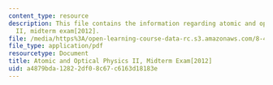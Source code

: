 ```yaml
---
content_type: resource
description: This file contains the information regarding atomic and optical physics
  II, midterm exam[2012].
file: /media/https%3A/open-learning-course-data-rc.s3.amazonaws.com/8-421-atomic-and-optical-physics-i-spring-2014/a4879bda12822df08c67c6163d18183e_MIT8_421S14_midterm2012.pdf
file_type: application/pdf
resourcetype: Document
title: Atomic and Optical Physics II, Midterm Exam[2012]
uid: a4879bda-1282-2df0-8c67-c6163d18183e
---
```

